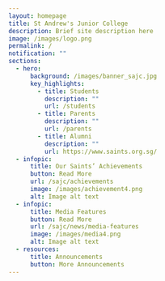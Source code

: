 ```yaml
---
layout: homepage
title: St Andrew's Junior College
description: Brief site description here
image: /images/logo.png
permalink: /
notification: ""
sections:
  - hero:
      background: /images/banner_sajc.jpg
      key_highlights:
        - title: Students
          description: ""
          url: /students
        - title: Parents
          description: ""
          url: /parents
        - title: Alumni
          description: ""
          url: https://www.saints.org.sg/
  - infopic:
      title: Our Saints’ Achievements
      button: Read More
      url: /sajc/achievements
      image: /images/achievement4.png
      alt: Image alt text
  - infopic:
      title: Media Features
      button: Read More
      url: /sajc/news/media-features
      image: /images/media4.png
      alt: Image alt text
  - resources:
      title: Announcements
      button: More Announcements
---
```

